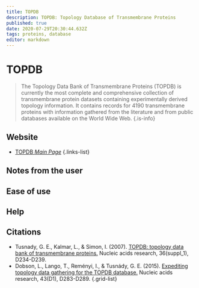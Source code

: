 ```yaml
---
title: TOPDB
description: TOPDB: Topology Database of Transmembrane Proteins
published: true
date: 2020-07-29T20:30:44.632Z
tags: proteins, database
editor: markdown
---
```


# TOPDB

> The Topology Data Bank of Transmembrane Proteins (TOPDB) is currently the most complete and comprehensive collection of transmembrane protein datasets containing experimentally derived topology information. It contains records for 4190 transmembrane proteins with information gathered from the literature and from public databases available on the World Wide Web.
{.is-info}

 
## Website 

- [TOPDB *Main Page*](http://topdb.enzim.hu/)
 {.links-list}


## Notes from the user
 

## Ease of use


## Help


## Citations

- Tusnady, G. E., Kalmar, L., & Simon, I. (2007). [TOPDB: topology data bank of transmembrane proteins.](https://academic.oup.com/nar/article/36/suppl_1/D234/2505901) Nucleic acids research, 36(suppl_1), D234-D239.
-	Dobson, L., Lango, T., Reményi, I., & Tusnády, G. E. (2015). [Expediting topology data gathering for the TOPDB database.](https://academic.oup.com/nar/article/43/D1/D283/2437752) Nucleic acids research, 43(D1), D283-D289.
{.grid-list}